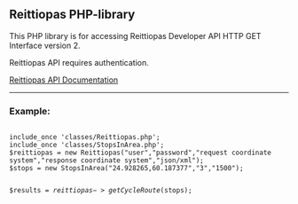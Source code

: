 <h2>Reittiopas PHP-library</h2>

This PHP library is for accessing Reittiopas Developer API HTTP GET Interface version 2.

Reittiopas API requires authentication. 

<a href="http://developer.reittiopas.fi/pages/en/http-get-interface-version-2.php">Reittiopas API Documentation</a>

<hr/>


<h3>Example:</h3>

<code>
include_once 'classes/Reittiopas.php';
include_once 'classes/StopsInArea.php';
$reittiopas = new Reittiopas("user","password","request coordinate system","response coordinate system","json/xml");
$stops = new StopsInArea("24.928265,60.187377","3","1500");

$results = $reittiopas->getCycleRoute($stops);

</code>

